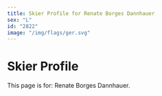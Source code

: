 ```yaml
---
title: Skier Profile for Renate Borges Dannhauer
sex: "L"
id: "2822"
image: "/img/flags/ger.svg" 
---
```


# Skier Profile

This page is for: Renate Borges Dannhauer.
    